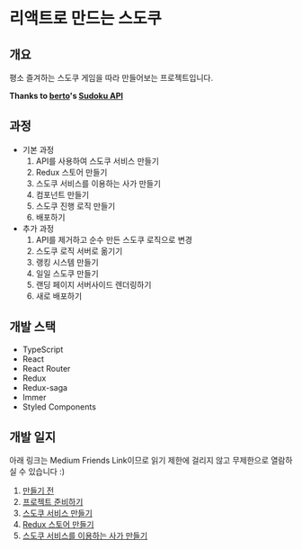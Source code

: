 # 리액트로 만드는 스도쿠



## 개요

평소 즐겨하는 스도쿠 게임을 따라 만들어보는 프로젝트입니다.

**Thanks to [berto](https://berto.github.io/)'s [Sudoku API](https://github.com/berto/sugoku)**



## 과정

- 기본 과정
  1. API를 사용하여 스도쿠 서비스 만들기
  2. Redux 스토어 만들기
  3. 스도쿠 서비스를 이용하는 사가 만들기
  4. 컴포넌트 만들기
  5. 스도쿠 진행 로직 만들기
  6. 배포하기
- 추가 과정
  1. API를 제거하고 순수 만든 스도쿠 로직으로 변경
  2. 스도쿠 로직 서버로 옮기기
  3. 랭킹 시스템 만들기
  4. 일일 스도쿠 만들기
  5. 랜딩 페이지 서버사이드 렌더링하기
  6. 새로 배포하기



## 개발 스택

- TypeScript
- React
- React Router
- Redux
- Redux-saga
- Immer
- Styled Components



## 개발 일지

아래 링크는 Medium Friends Link이므로 읽기 제한에 걸리지 않고 무제한으로 열람하실 수 있습니다 :)

1. [만들기 전](https://medium.com/@hw0knam/d580db8d589e?source=friends_link&sk=10a631e4ead07a3c1e08466504721638)
2. [프로젝트 준비하기](https://medium.com/@hw0knam/e22f91bef37b?source=friends_link&sk=4933cd1b1c2af3f61d4a837af9eef9af)
3. [스도쿠 서비스 만들기](https://medium.com/@hw0knam/cedc558575d5?source=friends_link&sk=eb732d5153d36421886723efc798a3ad)
4. [Redux 스토어 만들기](https://medium.com/@hw0knam/d04a73b5c978?source=friends_link&sk=b681e0869ee0563ed2ab258591f84652)
5. [스도쿠 서비스를 이용하는 사가 만들기](https://medium.com/@hw0knam/9a117597396e?source=friends_link&sk=88393ae8718b059565073c80ff4fde1c)
